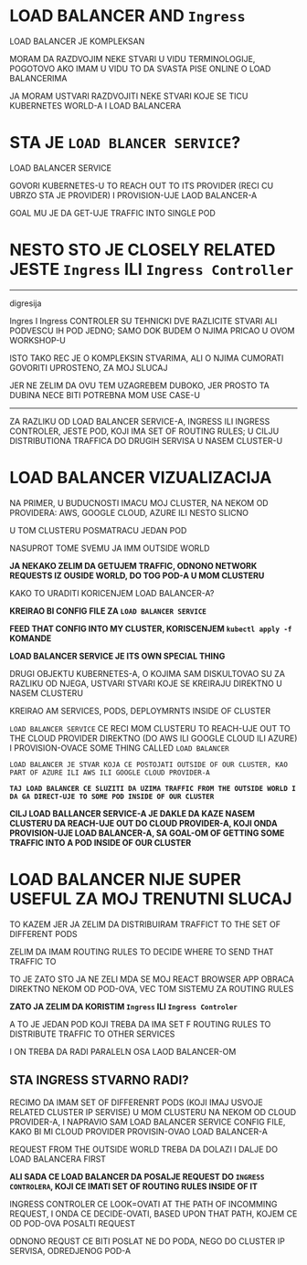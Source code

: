 # LOAD BALANCER AND `Ingress`

LOAD BALANCER JE KOMPLEKSAN

MORAM DA RAZDVOJIM NEKE STVARI U VIDU TERMINOLOGIJE, POGOTOVO AKO IMAM U VIDU TO DA SVASTA PISE ONLINE O LOAD BALANCERIMA

JA MORAM USTVARI RAZDVOJITI NEKE STVARI KOJE SE TICU KUBERNETES WORLD-A I LOAD BALANCERA

# STA JE `LOAD BLANCER SERVICE`?

LOAD BALANCER SERVICE

GOVORI KUBERNETES-U TO REACH OUT TO ITS PROVIDER (RECI CU UBRZO STA JE PROVIDER) I PROVISION-UJE LAOD BALANCER-A

GOAL MU JE DA GET-UJE TRAFFIC INTO SINGLE POD

# NESTO STO JE CLOSELY RELATED JESTE `Ingress` ILI `Ingress Controller`

***

digresija

Ingres I Ingress CONTROLER SU TEHNICKI DVE RAZLICITE STVARI ALI PODVESCU IH POD JEDNO; SAMO DOK BUDEM O NJIMA PRICAO U OVOM WORKSHOP-U

ISTO TAKO REC JE O KOMPLEKSIN STVARIMA, ALI O NJIMA CUMORATI GOVORITI UPROSTENO, ZA MOJ SLUCAJ

JER NE ZELIM DA OVU TEM UZAGREBEM DUBOKO, JER PROSTO TA DUBINA NECE BITI POTREBNA MOM USE CASE-U

***

ZA RAZLIKU OD LOAD BALANCER SERVICE-A, INGRESS ILI INGRESS CONTROLER, JESTE POD, KOJI IMA SET OF ROUTING RULES; U CILJU DISTRIBUTIONA TRAFFICA DO DRUGIH SERVISA U NASEM CLUSTER-U

# LOAD BALANCER VIZUALIZACIJA

NA PRIMER, U BUDUCNOSTI IMACU MOJ CLUSTER, NA NEKOM OD PROVIDERA: AWS, GOOGLE CLOUD, AZURE ILI NESTO SLICNO

U TOM CLUSTERU POSMATRACU JEDAN POD

NASUPROT TOME SVEMU JA IMM OUTSIDE WORLD

**JA NEKAKO ZELIM DA GETUJEM TRAFFIC, ODNONO NETWORK REQUESTS IZ OUSIDE WORLD, DO TOG POD-A U MOM CLUSTERU**

KAKO TO URADITI KORICENJEM LOAD BALANCER-A?

**KREIRAO BI CONFIG FILE ZA `LOAD BALANCER SERVICE`** 

**FEED THAT CONFIG INTO MY CLUSTER, KORISCENJEM `kubectl apply -f` KOMANDE**

**LOAD BALANCER SERVICE JE ITS OWN SPECIAL THING**

DRUGI OBJEKTU KUBERNETES-A, O KOJIMA SAM DISKULTOVAO SU ZA RAZLIKU OD NJEGA, USTVARI STVARI KOJE SE KREIRAJU DIREKTNO U NASEM CLUSTERU

KREIRAO AM SERVICES, PODS, DEPLOYMRNTS INSIDE OF CLUSTER

`LOAD BALANCER SERVICE` CE RECI MOM CLUSTERU TO REACH-UJE OUT TO THE CLOUD PROVIDER DIREKTNO (DO AWS ILI GOOGLE CLOUD ILI AZURE) I PROVISION-OVACE SOME THING CALLED `LOAD BALANCER`

`LOAD BALANCER JE STVAR KOJA CE POSTOJATI OUTSIDE OF OUR CLUSTER, KAO PART OF AZURE ILI AWS ILI GOOGLE CLOUD PROVIDER-A`

**`TAJ LOAD BALANCER CE SLUZITI DA UZIMA TRAFFIC FROM THE OUTSIDE WORLD I DA GA DIRECT-UJE TO SOME POD INSIDE OF OUR CLUSTER`**

**CILJ LOAD BALLANCER SERVICE-A JE DAKLE DA KAZE NASEM CLUSTERU DA REACH-UJE OUT DO CLOUD PROVIDER-A, KOJI ONDA PROVISION-UJE LOAD BALANCER-A, SA GOAL-OM OF GETTING SOME TRAFFIC INTO A POD INSIDE OF OUR CLUSTER**

# LOAD BALANCER NIJE SUPER USEFUL ZA MOJ TRENUTNI SLUCAJ

TO KAZEM JER JA ZELIM DA DISTRIBUIRAM TRAFFICT TO THE SET OF DIFFERENT PODS

ZELIM DA IMAM ROUTING RULES TO DECIDE WHERE TO SEND THAT TRAFFIC TO

TO JE ZATO STO JA NE ZELI MDA SE MOJ REACT BROWSER APP OBRACA DIREKTNO NEKOM OD POD-OVA, VEC TOM SISTEMU ZA ROUTING RULES

**ZATO JA ZELIM DA KORISTIM `Ingress` ILI `Ingress Controler`**

A TO JE JEDAN POD KOJI TREBA DA IMA SET F ROUTING RULES TO DISTRIBUTE TRAFFIC TO OTHER SERVICES

I ON TREBA DA RADI PARALELN OSA LAOD BALANCER-OM

## STA INGRESS STVARNO RADI?

RECIMO DA IMAM SET OF DIFFERENRT PODS (KOJI IMAJ USVOJE RELATED CLUSTER IP SERVISE) U MOM CLUSTERU NA NEKOM OD CLOUD PROVIDER-A, I NAPRAVIO SAM LOAD BALANCER SERVICE CONFIG FILE, KAKO BI MI CLOUD PROVIDER PROVISIN-OVAO LOAD BALANCER-A

REQUEST FROM THE OUTSIDE WORLD TREBA DA DOLAZI I DALJE DO LOAD BALANCERA FIRST

**ALI SADA CE LOAD BALANCER DA POSALJE REQUEST DO `INGRESS CONTROLERA`, KOJI CE IMATI SET OF ROUTING RULES INSIDE OF IT**

INGRESS CONTROLER CE LOOK=OVATI AT THE PATH OF INCOMMING REQUEST, I ONDA CE DECIDE-OVATI, BASED UPON THAT PATH, KOJEM CE OD POD-OVA POSALTI REQUEST

ODNONO REQUST CE BITI POSLAT NE DO PODA, NEGO DO CLUSTER IP SERVISA, ODREDJENOG POD-A
